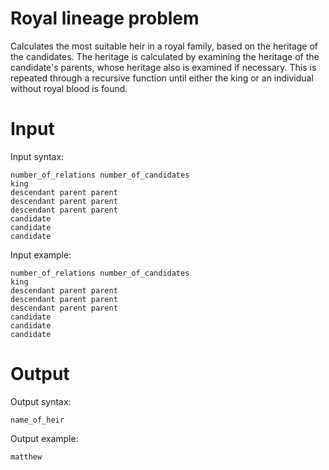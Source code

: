 # Royal lineage problem
Calculates the most suitable heir in a royal family, based on the heritage of the candidates. The heritage is calculated by examining the heritage of the candidate's parents, whose heritage also is examined if necessary. This is repeated through a recursive function until either the king or an individual without royal blood is found.
# Input
Input syntax:
```
number_of_relations number_of_candidates
king
descendant parent parent
descendant parent parent
descendant parent parent
candidate
candidate
candidate
```
Input example:
```
number_of_relations number_of_candidates
king
descendant parent parent
descendant parent parent
descendant parent parent
candidate
candidate
candidate
```
# Output
Output syntax:
```
name_of_heir
```
Output example:
```
matthew
